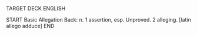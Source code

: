 TARGET DECK
ENGLISH

START
Basic
Allegation
Back: n. 1 assertion, esp. Unproved. 2 alleging. [latin allego adduce]
END
